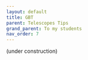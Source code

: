 ```yaml
---
layout: default
title: GBT
parent: Telescopes Tips
grand_parent: To my students
nav_order: 7
---
```


(under construction)
